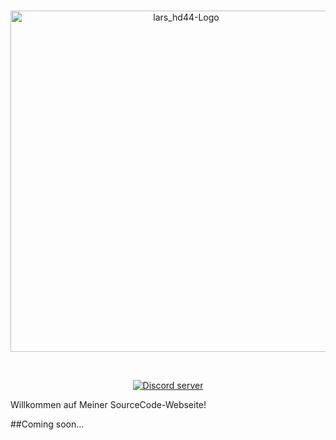 <div align="center">
  <br />
  <p>
    <a href="http://larshd44.bplaced.net/Github.html"><img src="https://i.ibb.co/jLHbsYp/geil.png" width="546" alt="lars_hd44-Logo" /></a>
  </p>
  <br />
  <p>
    <a href="https://discord.gg/C7sjRgC"><img src="https://discordapp.com/api/guilds/642458882693922816/embed.png" alt="Discord server" /></a>
    
  </p>
</div>
Willkommen auf Meiner SourceCode-Webseite!

##Coming soon...
